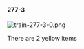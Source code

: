 #### 277-3
![train-277-3-0.png](https://github.com/lil-lab/nlvr/raw/master/nlvr/train/images/54/train-277-3-0.png "train-277-3-0.png")

There are 2 yellow items